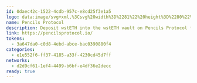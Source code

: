 ```yaml
---
id: 0daec42c-1522-4cdb-957c-e8cd25f3e1a5
logo: data:image/svg+xml,%3Csvg%20width%3D%2281%22%20height%3D%2280%22%20viewBox%3D%220%200%2081%2080%22%20fill%3D%22none%22%20xmlns%3D%22http%3A%2F%2Fwww.w3.org%2F2000%2Fsvg%22%3E%0A%3Cg%20clip-path%3D%22url(%23clip0_6689_272)%22%3E%0A%3Cpath%20d%3D%22M33.735%2022.1802L23%2033.1419V57.8567H47.2037L57.9387%2046.8949V22.1802H33.735ZM51.562%2043.1776C51.5774%2045.6323%2051.5774%2047.0123%2051.562%2049.4671L46.6416%2054.4915L29.3588%2036.8436C29.3741%2034.3889%2029.3741%2033.0089%2029.3588%2030.5541L34.2792%2025.5297L51.562%2043.1776Z%22%20fill%3D%22%23CDF459%22%2F%3E%0A%3C%2Fg%3E%0A%3Cg%20clip-path%3D%22url(%23clip1_6689_272)%22%20filter%3D%22url(%23filter0_f_6689_272)%22%3E%0A%3Cpath%20d%3D%22M33.735%2019.1802L23%2030.1419V54.8567H47.2037L57.9387%2043.8949V19.1802H33.735ZM51.562%2040.1776C51.5774%2042.6323%2051.5774%2044.0123%2051.562%2046.4671L46.6416%2051.4915L29.3588%2033.8436C29.3741%2031.3889%2029.3741%2030.0089%2029.3588%2027.5541L34.2792%2022.5297L51.562%2040.1776Z%22%20fill%3D%22%23CDF459%22%20fill-opacity%3D%220.6%22%2F%3E%0A%3C%2Fg%3E%0A%3Cdefs%3E%0A%3Cfilter%20id%3D%22filter0_f_6689_272%22%20x%3D%2212%22%20y%3D%228%22%20width%3D%2257%22%20height%3D%2258%22%20filterUnits%3D%22userSpaceOnUse%22%20color-interpolation-filters%3D%22sRGB%22%3E%0A%3CfeFlood%20flood-opacity%3D%220%22%20result%3D%22BackgroundImageFix%22%2F%3E%0A%3CfeBlend%20mode%3D%22normal%22%20in%3D%22SourceGraphic%22%20in2%3D%22BackgroundImageFix%22%20result%3D%22shape%22%2F%3E%0A%3CfeGaussianBlur%20stdDeviation%3D%225.5%22%20result%3D%22effect1_foregroundBlur_6689_272%22%2F%3E%0A%3C%2Ffilter%3E%0A%3CclipPath%20id%3D%22clip0_6689_272%22%3E%0A%3Crect%20width%3D%2235%22%20height%3D%2236%22%20fill%3D%22white%22%20transform%3D%22translate(23%2022)%22%2F%3E%0A%3C%2FclipPath%3E%0A%3CclipPath%20id%3D%22clip1_6689_272%22%3E%0A%3Crect%20width%3D%2235%22%20height%3D%2236%22%20fill%3D%22white%22%20transform%3D%22translate(23%2019)%22%2F%3E%0A%3C%2FclipPath%3E%0A%3C%2Fdefs%3E%0A%3C%2Fsvg%3E%0A
name: Pencils Protocol
description: Deposit wstETH into the wstETH vault on Pencils Protocol for rewards
link: https://pencilsprotocol.io/
tokens:
  - 3a647da0-c0d8-4ebd-abce-bac0390880f4
categories:
  - e1e552f6-ff37-4185-a33f-4230cd45d7ff
networks:
  - d2d9cf61-1ef4-4499-b6bf-e4df36e2decc
ready: true
---
```

